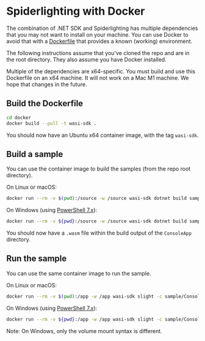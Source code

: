 # Spiderlighting with Docker

The combination of .NET SDK and Spiderlighting has multiple dependencies that you may not want to install on your machine. You can use Docker to avoid that with a [Dockerfile](Dockerfile) that provides a known (working) environment.

The following instructions assume that you've cloned the repo and are in the root directory. They also assume you have Docker installed.

Multiple of the dependencies are x64-specific. You must build and use this Dockerfile on an x64 machine. It will not work on a Mac M1 machine. We hope that changes in the future.

## Build the Dockerfile

```bash
cd docker
docker build --pull -t wasi-sdk .
```

You should now have an Ubuntu x64 container image, with the tag `wasi-sdk`.

## Build a sample

You can use the container image to build the samples (from the repo root directory).

On Linux or macOS:

```bash
docker run --rm -v $(pwd):/source -w /source wasi-sdk dotnet build sample/ConsoleApp/
```

On Windows (using [PowerShell 7.x](https://github.com/PowerShell/PowerShell)):

```bash
docker run --rm -v ${pwd}:/source -w /source wasi-sdk dotnet build sample/ConsoleApp/
```

You should now have a `.wasm` file within the build output of the `ConsoleApp` directory.

## Run the sample

You can use the same container image to run the sample.

On Linux or macOS:

```bash
docker run --rm -v $(pwd):/app -w /app wasi-sdk slight -c sample/ConsoleApp/slightfile.toml run sample/ConsoleApp/bin/Debug/net8.0/wasi-wasm/AppBundle/ConsoleApp.wasm -l
```

On Windows (using [PowerShell 7.x](https://github.com/PowerShell/PowerShell)):

```bash
docker run --rm -v ${pwd}:/app -w /app wasi-sdk slight -c sample/ConsoleApp/slightfile.toml run sample/ConsoleApp/bin/Debug/net8.0/wasi-wasm/AppBundle/ConsoleApp.wasm -l
```

Note: On Windows, only the volume mount syntax is different.
